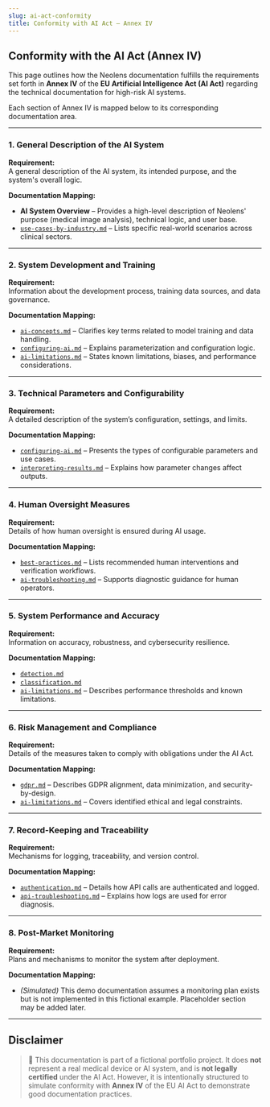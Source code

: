 ```yaml
---
slug: ai-act-conformity
title: Conformity with AI Act – Annex IV
---
```


## Conformity with the AI Act (Annex IV)

This page outlines how the Neolens documentation fulfills the requirements set forth in **Annex IV** of the **EU Artificial Intelligence Act (AI Act)** regarding the technical documentation for high-risk AI systems.

Each section of Annex IV is mapped below to its corresponding documentation area.

---

### 1. General Description of the AI System

**Requirement:**  
A general description of the AI system, its intended purpose, and the system's overall logic.

**Documentation Mapping:**  

- **AI System Overview** – Provides a high-level description of Neolens' purpose (medical image analysis), technical logic, and user base.  
- [`use-cases-by-industry.md`](./use-cases-by-industry.md) – Lists specific real-world scenarios across clinical sectors.  

---

### 2. System Development and Training

**Requirement:**  
Information about the development process, training data sources, and data governance.

**Documentation Mapping:**  

- [`ai-concepts.md`](./ai-concepts.md) – Clarifies key terms related to model training and data handling.  
- [`configuring-ai.md`](./configuring-ai.md) – Explains parameterization and configuration logic.  
- [`ai-limitations.md`](./ai-limitations.md) – States known limitations, biases, and performance considerations.

---

### 3. Technical Parameters and Configurability

**Requirement:**  
A detailed description of the system’s configuration, settings, and limits.

**Documentation Mapping:**

- [`configuring-ai.md`](./configuring-ai.md) – Presents the types of configurable parameters and use cases.  
- [`interpreting-results.md`](./interpreting-results.md) – Explains how parameter changes affect outputs.

---

### 4. Human Oversight Measures

**Requirement:**  
Details of how human oversight is ensured during AI usage.

**Documentation Mapping:**  

- [`best-practices.md`](./best-practices.md) – Lists recommended human interventions and verification workflows.  
- [`ai-troubleshooting.md`](./ai-troubleshooting.md) – Supports diagnostic guidance for human operators.

---

### 5. System Performance and Accuracy

**Requirement:**  
Information on accuracy, robustness, and cybersecurity resilience.

**Documentation Mapping:**  

- [`detection.md`](../functional-modules/detection)  
- [`classification.md`](../functional-modules/classification)  
- [`ai-limitations.md`](./ai-limitations.md) – Describes performance thresholds and known limitations.  

---

### 6. Risk Management and Compliance

**Requirement:**  
Details of the measures taken to comply with obligations under the AI Act.

**Documentation Mapping:**

- [`gdpr.md`](../compliance/gdpr) – Describes GDPR alignment, data minimization, and security-by-design.  
- [`ai-limitations.md`](./ai-limitations.md) – Covers identified ethical and legal constraints.

---

### 7. Record-Keeping and Traceability

**Requirement:**  
Mechanisms for logging, traceability, and version control.

**Documentation Mapping:**  

- [`authentication.md`](../getting-started/authentication) – Details how API calls are authenticated and logged.  
- [`api-troubleshooting.md`](../api-reference/api-troubleshooting) – Explains how logs are used for error diagnosis.

---

### 8. Post-Market Monitoring

**Requirement:**  
Plans and mechanisms to monitor the system after deployment.

**Documentation Mapping:**

- _(Simulated)_ This demo documentation assumes a monitoring plan exists but is not implemented in this fictional example. Placeholder section may be added later.

---

## Disclaimer

> 🧪 This documentation is part of a fictional portfolio project. It does **not** represent a real medical device or AI system, and is **not legally certified** under the AI Act. However, it is intentionally structured to simulate conformity with **Annex IV** of the EU AI Act to demonstrate good documentation practices.
